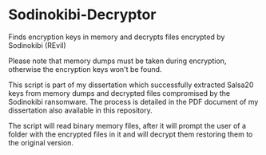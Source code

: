 # Sodinokibi-Decryptor
Finds encryption keys in memory and decrypts files encrypted by Sodinokibi (REvil)

Please note that memory dumps must be taken during encryption, otherwise the encryption keys won't be found.

This script is part of my dissertation which successfully extracted Salsa20 keys from memory dumps and decrypted files compromised by the Sodinokibi ransomware. The process is detailed in the PDF document of my dissertation also available in this repository.

The script will read binary memory files, after it will prompt the user of a folder with the encrypted files in it and will decrypt them restoring them to the original version.
